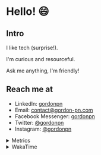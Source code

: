 # Hello! 😄

## Intro

I like tech (surprise!).

I'm curious and resourceful.

Ask me anything, I'm friendly!

## Reach me at

- LinkedIn: [gordonpn](https://www.linkedin.com/in/gordonpn/)
- Email: [contact@gordon-pn.com](mailto:contact@gordon-pn.com)
- Facebook Messenger: [gordonpn](https://www.messenger.com/t/Gordonpn)
- Twitter: [@gordonpn](https://twitter.com/Gordonpn)
- Instagram: [@gordonpn](https://www.instagram.com/gordonpn/)

<details>
  <summary>Metrics</summary>

  <img align="center" src="https://github.com/gordonpn/gordonpn/blob/master/github-metrics.svg" alt="GitHub Metrics">

</details>

<details>
  <summary>WakaTime</summary>

  <!--START_SECTION:waka-->
📊 **This Week I Spent My Time On** 

```text
💬 Programming Languages: 
Java                     7 hrs 51 mins       █████████░░░░░░░░░░░░░░░░   35.14 % 
YAML                     6 hrs 28 mins       ███████░░░░░░░░░░░░░░░░░░   28.98 % 
XML                      4 hrs 54 mins       █████░░░░░░░░░░░░░░░░░░░░   21.96 % 
Text                     1 hr 10 mins        █░░░░░░░░░░░░░░░░░░░░░░░░   05.28 % 
Brazil Dependency Config 1 hr 5 mins         █░░░░░░░░░░░░░░░░░░░░░░░░   04.87 % 

🔥 Editors: 
IntelliJ IDEA            21 hrs 27 mins      ████████████████████████░   95.93 % 
VS Code                  54 mins             █░░░░░░░░░░░░░░░░░░░░░░░░   04.07 % 
```


 Last Updated on 21/11/2024 16:27:48 UTC
<!--END_SECTION:waka-->
</details>
